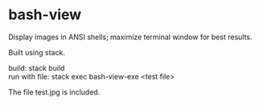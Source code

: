# bash-view

Display images in ANSI shells; maximize terminal window for best results.

Built using stack.

build: stack build  
run with file: stack exec bash-view-exe \<test file\>

The file test.jpg is included.
